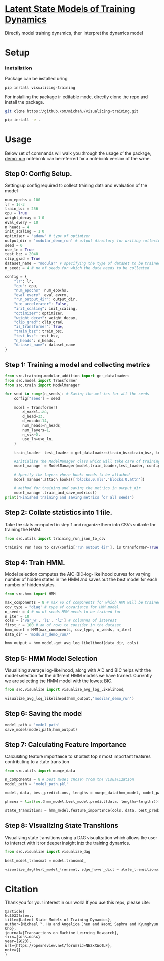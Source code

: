 # [Latent State Models of Training Dynamics](https://arxiv.org/abs/2308.09543)

Directly model training dynamics, then interpret the dynamics model

# Setup

### Installation

Package can be installed using

```bash
pip install visualizing-training
```

For installing the package in editable mode, directly clone the repo and install the package.

```bash
git clone https://github.com/michahu/visualizing-training.git

pip install -e .
```

# Usage

Below set of commands will walk you through the usage of the package, [demo_run](https://github.com/michahu/visualizing-training/blob/main/demo_run.ipynb) notebook can be referred for a notebook version of the same.

## Step 0: Config Setup.

Setting up config required to collect training data and evaluation of the model

```python
num_epochs = 100
lr = 1e-3
train_bsz = 256
cpu = True
weight_decay = 1.0
eval_every = 10
n_heads = 4
init_scaling = 1.0
optimizer = "adamw" # type of optimizer
output_dir = 'modular_demo_run' # output directory for writing collected metrics
seed = 0
use_ln = True
test_bsz = 2048
clip_grad = True
dataset_name = "modular" # specifying the type of dataset to be trained on
n_seeds = 4 # no of seeds for which the data needs to be collected

config = {
    "lr": lr,
    "cpu": cpu,
    "num_epochs": num_epochs,
    "eval_every": eval_every,
    "run_output_dir": output_dir,
    "use_accelerator": False,
    "init_scaling": init_scaling,
    "optimizer": optimizer,
    "weight_decay": weight_decay,
    "clip_grad": clip_grad,
    "is_transformer": True,
    "train_bsz": train_bsz,
    "test_bsz": test_bsz,
    "n_heads": n_heads,
    "dataset_name": dataset_name
}
```

## Step 1: Training a model and collecting metrics

```python
from src.training.modular_addition import get_dataloaders
from src.model import Transformer
from src.train import ModelManager

for seed in range(n_seeds): # Saving the metrics for all the seeds
    config["seed"] = seed

    model = Transformer(
        d_model=128,
        d_head=32,
        d_vocab=114,
        num_heads=n_heads,
        num_layers=1,
        n_ctx=3,
        use_ln=use_ln,
    )

    train_loader, test_loader = get_dataloaders(train_bsz=train_bsz, test_bsz=test_bsz)

    #Initialize the ModelManager class which will take care of training and collecting the metrics
    model_manager = ModelManager(model,train_loader,test_loader, config)

    # Specify the layers where hooks needs to be attached
    model_manager.attach_hooks(['blocks.0.mlp','blocks.0.attn'])

    # method for training and saving the metrics in output_dir
    model_manager.train_and_save_metrics()
print("Finished training and saving metrics for all seeds")
```

## Step 2: Collate statistics into 1 file.

Take the stats computed in step 1 and organize them into CSVs suitable for training the HMM.

```python
from src.utils import training_run_json_to_csv

training_run_json_to_csv(config['run_output_dir'], is_transformer=True, has_loss=False, lr=lr, optimizer=config['optimizer'], init_scaling=config['init_scaling'], input_dir=config['run_output_dir'], n_seeds=n_seeds)
```

## Step 4: Train HMM.

Model selection computes the AIC-BIC-log-likelihood curves for varying number of hidden states in the HMM and saves out the best model for each number of hidden states.

```python
from src.hmm import HMM

max_components = 8 # max no of components for which HMM will be trained
cov_type = "diag" # type of covariance for HMM model
n_seeds = 4 # no of seeds HMM needs to be trained for
n_iter = 10
cols = ['var_w', 'l1', 'l2'] # columnns of interest
first_n = 100 # no of rows to consider in the dataset
hmm_model = HMM(max_components, cov_type, n_seeds, n_iter)
data_dir = 'modular_demo_run/'

hmm_output = hmm_model.get_avg_log_likelihood(data_dir, cols)
```

## Step 5: HMM Model Selection

Visualizing average log-likelihood, along with AIC and BIC helps with the model selection for the different HMM models we have trained. Currently we are selecting the HMM model with the lowest BIC.

```python
from src.visualize import visualize_avg_log_likelihood,

visualize_avg_log_likelihood(hmm_output,'modular_demo_run')
```

## Step 6: Saving the model

```python
model_path = 'model_path'
save_model(model_path,hmm_output)
```

## Step 7: Calculating Feature Importance

Calculating feature importance to shortlist top n most important features contributing to a state transition

```python
from src.utils import munge_data

n_components = 8 # best model chosen from the visualization
model_path = 'model_path.pkl'

model, data, best_predictions, lengths = munge_data(hmm_model, model_path, data_dir, cols, n_components)

phases = list(set(hmm_model.best_model.predict(data, lengths=lengths)))

state_transitions = hmm_model.feature_importance(cols, data, best_predictions,phases,lengths) # dictionary storing state transitions
```

## Step 8: Visualizing State Transitions

Visualizing state transitions using a DAG visualization which allows the user to interact with it for deeper insight into the training dynamics.

```python
from src.visualize import visualize_dag

best_model_transmat = model.transmat_

visualize_dag(best_model_transmat, edge_hover_dict = state_transitions)
```

# Citation

Thank you for your interest in our work! If you use this repo, please cite:

```
@article{
hu2023latent,
title={Latent State Models of Training Dynamics},
author={Michael Y. Hu and Angelica Chen and Naomi Saphra and Kyunghyun Cho},
journal={Transactions on Machine Learning Research},
issn={2835-8856},
year={2023},
url={https://openreview.net/forum?id=NE2xXWo0LF},
note={}
}
```
